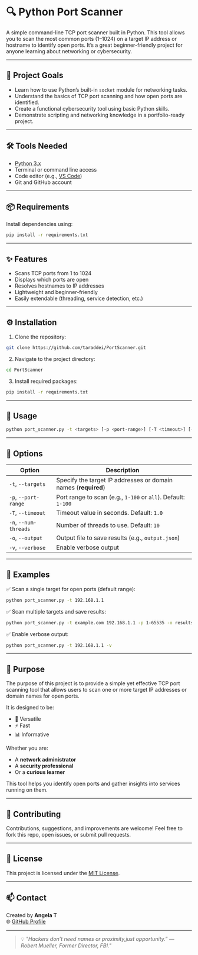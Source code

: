 # 🔍 Python Port Scanner

A simple command-line TCP port scanner built in Python. This tool allows you to scan the most common ports (1–1024) on a target IP address or hostname to identify open ports. It’s a great beginner-friendly project for anyone learning about networking or cybersecurity.

---

## 🎯 Project Goals

- Learn how to use Python’s built-in `socket` module for networking tasks.
- Understand the basics of TCP port scanning and how open ports are identified.
- Create a functional cybersecurity tool using basic Python skills.
- Demonstrate scripting and networking knowledge in a portfolio-ready project.

---

## 🛠 Tools Needed

- [Python 3.x](https://www.python.org/downloads/)
- Terminal or command line access
- Code editor (e.g., [VS Code](https://code.visualstudio.com/))
- Git and GitHub account

---

## 📦 Requirements

Install dependencies using:

```bash
pip install -r requirements.txt
```

---

## ✨ Features

- Scans TCP ports from 1 to 1024
- Displays which ports are open
- Resolves hostnames to IP addresses
- Lightweight and beginner-friendly
- Easily extendable (threading, service detection, etc.)

---

## ⚙️ Installation

1. Clone the repository:

```bash
git clone https://github.com/taraddei/PortScanner.git
```

2. Navigate to the project directory:

```bash
cd PortScanner
```

3. Install required packages:

```bash
pip install -r requirements.txt
```

---

## 🚀 Usage

```bash
python port_scanner.py -t <targets> [-p <port-range>] [-T <timeout>] [-n <num-threads>] [-o <output>] [-v]
```

---

## 🧩 Options

| Option             | Description                                                                 |
|--------------------|-----------------------------------------------------------------------------|
| `-t`, `--targets`   | Specify the target IP addresses or domain names (**required**)              |
| `-p`, `--port-range`| Port range to scan (e.g., `1-100` or `all`). Default: `1-100`               |
| `-T`, `--timeout`   | Timeout value in seconds. Default: `1.0`                                    |
| `-n`, `--num-threads`| Number of threads to use. Default: `10`                                   |
| `-o`, `--output`    | Output file to save results (e.g., `output.json`)                           |
| `-v`, `--verbose`   | Enable verbose output                                                       |

---

## 📌 Examples

✅ Scan a single target for open ports (default range):
```bash
python port_scanner.py -t 192.168.1.1
```

✅ Scan multiple targets and save results:
```bash
python port_scanner.py -t example.com 192.168.1.1 -p 1-65535 -o results.json
```

✅ Enable verbose output:
```bash
python port_scanner.py -t 192.168.1.1 -v
```

---

## 🧠 Purpose

The purpose of this project is to provide a simple yet effective TCP port scanning tool that allows users to scan one or more target IP addresses or domain names for open ports.

It is designed to be:

- 🧩 Versatile
- ⚡ Fast
- 📊 Informative

Whether you are:

- A **network administrator**
- A **security professional**
- Or a **curious learner**

This tool helps you identify open ports and gather insights into services running on them.

---

## 🤝 Contributing

Contributions, suggestions, and improvements are welcome! Feel free to fork this repo, open issues, or submit pull requests.

---

## 🪪 License

This project is licensed under the [MIT License](LICENSE).

---

## 📫 Contact

Created by **Angela T**  
🌐 [GitHub Profile](https://github.com/taraddei)

---

> 💡 *"Hackers don’t need names or proximity,just opportunity.”
― Robert Mueller, Former Director, FBI."*

